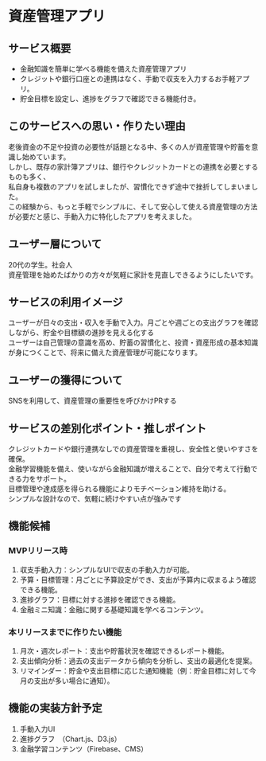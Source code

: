 # 資産管理アプリ
## サービス概要
- 金融知識を簡単に学べる機能を備えた資産管理アプリ
- クレジットや銀行口座との連携はなく、手動で収支を入力するお手軽アプリ。
- 貯金目標を設定し、進捗をグラフで確認できる機能付き。　
##  このサービスへの思い・作りたい理由
老後資金の不足や投資の必要性が話題となる中、多くの人が資産管理や貯蓄を意識し始めています。
<br>しかし、既存の家計簿アプリは、銀行やクレジットカードとの連携を必要とするものも多く、
<br>私自身も複数のアプリを試しましたが、習慣化できず途中で挫折してしまいました。
<br>この経験から、もっと手軽でシンプルに、そして安心して使える資産管理の方法が必要だと感じ、手動入力に特化したアプリを考えました。

## ユーザー層について
20代の学生。社会人
<br>資産管理を始めたばかりの方々が気軽に家計を見直しできるようにしたいです。

## サービスの利用イメージ
ユーザーが日々の支出・収入を手動で入力。月ごとや週ごとの支出グラフを確認しながら、貯金や目標額の進捗を見える化する
<br>ユーザーは自己管理の意識を高め、貯蓄の習慣化と、投資・資産形成の基本知識が身につくことで、将来に備えた資産管理が可能になります。

## ユーザーの獲得について
SNSを利用して、資産管理の重要性を呼びかけPRする

## サービスの差別化ポイント・推しポイント
クレジットカードや銀行連携なしでの資産管理を重視し、安全性と使いやすさを確保。
<br>金融学習機能を備え、使いながら金融知識が増えることで、自分で考えて行動できる力をサポート。
<br>目標管理や達成感を得られる機能によりモチベーション維持を助ける。
<br>シンプルな設計なので、気軽に続けやすい点が強みです

## 機能候補
### MVPリリース時
1. 収支手動入力：シンプルなUIで収支の手動入力が可能。
2. 予算・目標管理：月ごとに予算設定ができ、支出が予算内に収まるよう確認できる機能。
3. 進捗グラフ：目標に対する進捗を確認できる機能。
4. 金融ミニ知識：金融に関する基礎知識を学べるコンテンツ。
### 本リリースまでに作りたい機能
1. 月次・週次レポート：支出や貯蓄状況を確認できるレポート機能。
2. 支出傾向分析：過去の支出データから傾向を分析し、支出の最適化を提案。
3. リマインダー：貯金や支出目標に応じた通知機能（例：貯金目標に対して今月の支出が多い場合に通知）。

## 機能の実装方針予定
1. 手動入力UI
2. 進捗グラフ　（Chart.js、D3.js）
3. 金融学習コンテンツ（Firebase、CMS）
